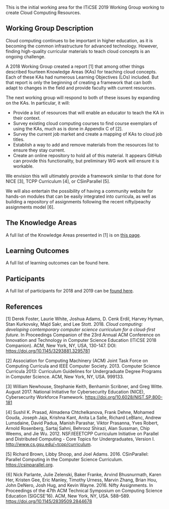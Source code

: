 This is the initial working area for the ITiCSE 2019 Working Group working to
create Cloud Computing Resources.

##  Working Group Description

Cloud computing continues to be important in higher education, as it is becoming the common infrastructure for advanced technology. However, finding high-quality curricular materials to teach cloud concepts is an ongoing challenge.

A 2018 Working
Group created a report [1] that among other things described fourteen Knowledge Areas (KAs) for teaching cloud concepts. Each of these KAs had numerous Learning Objectives (LOs) included.
But that report is only the beginning of creating a framework that can both adapt to changes in the field and provide faculty with current resources.

The next working group will respond to both of these issues by expanding on the KAs.  In particular, it will:

* Provide a list of resources that will enable an educator to teach the KA in their context.
* Survey existing cloud computing courses to find course exemplars of using the KAs, much as is done in Appendix C of [2].
* Survey the current job market and create a mapping of KAs to cloud job titles.
* Establish a way to add and remove materials from the resources list to ensure they stay current.
* Create an online repository to hold all of this material. It appears GitHub can provide this functionality, but preliminary WG work will ensure it is workable.

We envision this will ultimately provide a framework similar to that done for NICE [3], TCPP Curriculum [4], or CSinParallel [5].

We will also entertain the possibility of having a community website for
hands-on modules that can be easily integrated into curricula, as well as
building a repository of assignments following the recent nifty/peachy
assignments model [6].

## The Knowledge Areas

A full list of the Knowledge Areas presented in [1] is on [this page](KUs.md).

## Learning Outcomes

A full list of learning outcomes can be found here.

## Participants
A full list of participants for 2018 and 2019 can be [found here](participants.md).


## References

[1] Derek Foster, Laurie White, Joshua Adams, D. Cenk Erdil, Harvey Hyman, Stan Kurkovsky, Majd Sakr, and Lee Stott. 2018. _Cloud computing: developing contemporary computer science curriculum for a cloud-first future_. In Proceedings Companion of the 23rd Annual ACM Conference on Innovation and Technology in Computer Science Education (ITiCSE 2018 Companion). ACM, New York, NY, USA, 130-147. DOI: https://doi.org/10.1145/3293881.3295781


[2] Association for Computing Machinery (ACM) Joint Task Force on Computing Curricula and IEEE Computer Society. 2013. Computer Science Curricula 2013: Curriculum Guidelines for Undergraduate Degree Programs in Computer Science. ACM,
New York, NY, USA. 999133.

[3] William Newhouse, Stephanie Keith, Benhamin Scribner, and Greg Witte. August 2017. National Initiative for Cybersecurity Education (NICE), Cybersecurity
Workforce Framework. https://doi.org/10.6028/NIST.SP.800-181

[4] Sushil K. Prasad, Almadena Chtchelkanova, Frank Dehne, Mohamed Gouda, Joseph
Jaja, Krishna Kant, Anita La Salle, Richard LeBlanc, Andrew Lumsdaine, David
Padua, Manish Parashar, Viktor Prasanna, Yves Robert, Arnold Rosenberg, Sartaj
Sahni, Behrooz Shirazi, Alan Sussman, Chip Weems, and Jie Wu. 2012. NSF/IEEETCPP Curriculum Initiative on Parallel and Distributed Computing - Core Topics
for Undergraduates, Version I. http://www.cs.gsu.edu/~tcpp/curriculum.


[5] Richard Brown, Libby Shoop, and Joel Adams. 2016. CSinParallel: Parallel Computing in the Computer Science Curriculum. https://csinparallel.org.

{6] Nick Parlante, Julie Zelenski, Baker Franke, Arvind Bhusnurmath, Karen Her,
Kristen Gee, Eric Manley, Timothy Urness, Marvin Zhang, Brian Hou, John DeNero,
Josh Hug, and Kevin Wayne. 2016. Nifty Assignments. In Proceedings of the 47th
ACM Technical Symposium on Computing Science Education (SIGCSE’16). ACM,
New York, NY, USA. 588–589. https://doi.org/10.1145/2839509.2844678





